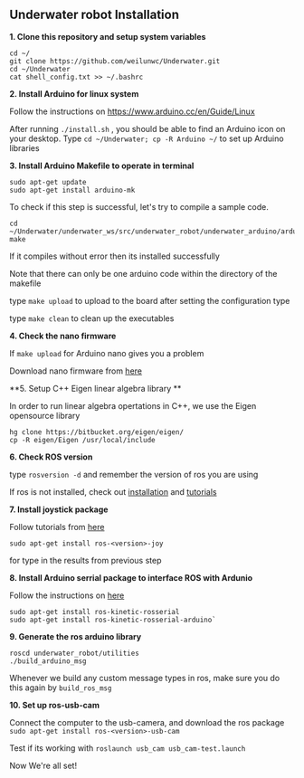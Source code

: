 ## Underwater robot Installation

**1. Clone this repository and setup system variables**

```
cd ~/
git clone https://github.com/weilunwc/Underwater.git
cd ~/Underwater
cat shell_config.txt >> ~/.bashrc
```

**2. Install Arduino for linux system**

Follow the instructions on https://www.arduino.cc/en/Guide/Linux 

After running `./install.sh` , you should be able to find an Arduino icon on your desktop. Type `cd ~/Underwater; cp -R Arduino ~/` to set up Arduino libraries

**3. Install Arduino Makefile to operate in terminal**

```
sudo apt-get update 
sudo apt-get install arduino-mk
```

To check if this step is successful, let's try to compile a sample code. 

```
cd ~/Underwater/underwater_ws/src/underwater_robot/underwater_arduino/arduino_nodes
make
``` 
If it compiles without error then its installed successfully


Note that there can only be one arduino code within the directory of the makefile

type `make upload` to upload to the board after setting the configuration type 

type `make clean` to clean up the executables

**4. Check the nano firmware**

If `make upload` for Arduino nano gives you a problem

Download nano firmware from [here](https://www.elegoo.com/download/)


**5. Setup C++ Eigen linear algebra library **

In order to run linear algebra opertations in C++, we use the Eigen opensource library

```
hg clone https://bitbucket.org/eigen/eigen/
cp -R eigen/Eigen /usr/local/include
```


**6. Check ROS version**

type `rosversion -d` and remember the version of ros you are using

If ros is not installed, check out [installation](http://wiki.ros.org/ROS/Installation) and [tutorials](http://wiki.ros.org/ROS/Tutorials)

**7. Install joystick package**

Follow tutorials from [here](http://wiki.ros.org/joy/Tutorials/ConfiguringALinuxJoystick)

`sudo apt-get install ros-<version>-joy`

for <version> type in the results from previous step

**8. Install Arduino serrial package to interface ROS with Ardunio**

Follow the instructions on [here](http://wiki.ros.org/rosserial_arduino/Tutorials/Arduino%20IDE%20Setup) 

```
sudo apt-get install ros-kinetic-rosserial 
sudo apt-get install ros-kinetic-rosserial-arduino`
```
**9. Generate the ros arduino library**

```
roscd underwater_robot/utilities
./build_arduino_msg
```
Whenever we build any custom message types in ros, make sure you do this again by `build_ros_msg`


**10. Set up ros-usb-cam**

Connect the computer to the usb-camera, and download the ros package `sudo apt-get install ros-<version>-usb-cam`

Test if its working with `roslaunch usb_cam usb_cam-test.launch`


Now We're all set!
